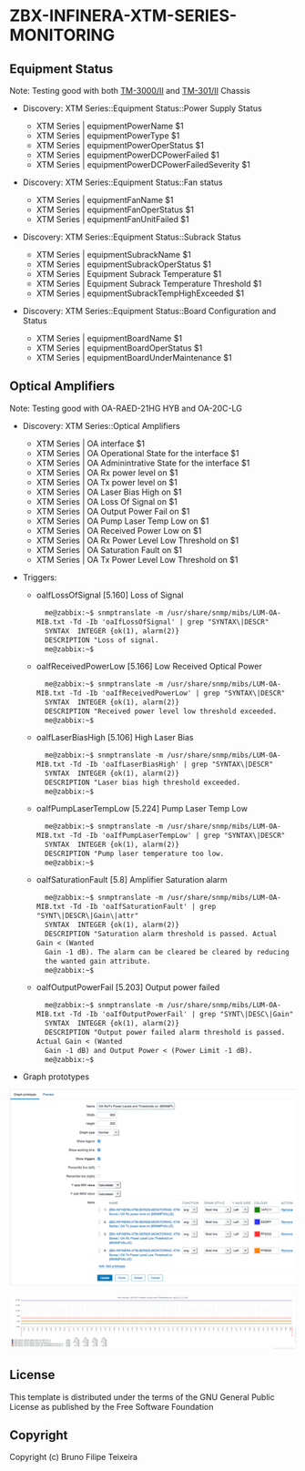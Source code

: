 # ZBX-INFINERA-XTM-SERIES-MONITORING

## Equipment Status
Note: Testing good with both [TM-3000/II](https://www.infinera.com/wp-content/uploads/infinera-ds-tm-3000_ii-chassis.pdf) and 
[TM-301/II](https://www.infinera.com/wp-content/uploads/infinera-ds-tm-301_ii-chassis.pdf) Chassis

- Discovery: XTM Series::Equipment Status::Power Supply Status

    - XTM Series | equipmentPowerName $1
    - XTM Series | equipmentPowerType $1
    - XTM Series | equipmentPowerOperStatus $1
    - XTM Series | equipmentPowerDCPowerFailed $1
    - XTM Series | equipmentPowerDCPowerFailedSeverity $1

- Discovery: XTM Series::Equipment Status::Fan status

    - XTM Series | equipmentFanName $1
    - XTM Series | equipmentFanOperStatus $1
    - XTM Series | equipmentFanUnitFailed $1
    
- Discovery: XTM Series::Equipment Status::Subrack Status

    - XTM Series | equipmentSubrackName $1
    - XTM Series | equipmentSubrackOperStatus $1
    - XTM Series | Equipment Subrack Temperature $1
    - XTM Series | Equipment Subrack Temperature Threshold $1
    - XTM Series | equipmentSubrackTempHighExceeded $1

- Discovery: XTM Series::Equipment Status::Board Configuration and Status

    - XTM Series | equipmentBoardName $1
    - XTM Series | equipmentBoardOperStatus $1
    - XTM Series | equipmentBoardUnderMaintenance $1


## Optical Amplifiers
Note: Testing good with OA-RAED-21HG HYB and OA-20C-LG

- Discovery: XTM Series::Optical Amplifiers

    - XTM Series | OA interface $1
    - XTM Series | OA Operational State for the interface  $1
    - XTM Series | OA Adminintrative State for the interface  $1
    - XTM Series | OA Rx power level on $1
    - XTM Series | OA Tx power level on $1
    - XTM Series | OA Laser Bias High on $1
    - XTM Series | OA Loss Of Signal on $1
    - XTM Series | OA Output Power Fail on $1
    - XTM Series | OA Pump Laser Temp Low on $1
    - XTM Series | OA Received Power Low on $1
    - XTM Series | OA Rx Power Level Low Threshold on $1
    - XTM Series | OA Saturation Fault on $1
    - XTM Series | OA Tx Power Level Low Threshold on $1

- Triggers:

    - oaIfLossOfSignal                [5.160] Loss of Signal
        
            me@zabbix:~$ snmptranslate -m /usr/share/snmp/mibs/LUM-OA-MIB.txt -Td -Ib 'oaIfLossOfSignal' | grep "SYNTAX\|DESCR"
            SYNTAX	INTEGER {ok(1), alarm(2)}
            DESCRIPTION	"Loss of signal.
            me@zabbix:~$

    - oaIfReceivedPowerLow            [5.166] Low Received Optical Power
    
            me@zabbix:~$ snmptranslate -m /usr/share/snmp/mibs/LUM-OA-MIB.txt -Td -Ib 'oaIfReceivedPowerLow' | grep "SYNTAX\|DESCR"
            SYNTAX	INTEGER {ok(1), alarm(2)}
            DESCRIPTION	"Received power level low threshold exceeded.
            me@zabbix:~$
    
    - oaIfLaserBiasHigh               [5.106] High Laser Bias
    
            me@zabbix:~$ snmptranslate -m /usr/share/snmp/mibs/LUM-OA-MIB.txt -Td -Ib 'oaIfLaserBiasHigh' | grep "SYNTAX\|DESCR"
            SYNTAX	INTEGER {ok(1), alarm(2)}
            DESCRIPTION	"Laser bias high threshold exceeded.
            me@zabbix:~$
    
    - oaIfPumpLaserTempLow            [5.224] Pump Laser Temp Low
    
            me@zabbix:~$ snmptranslate -m /usr/share/snmp/mibs/LUM-OA-MIB.txt -Td -Ib 'oaIfPumpLaserTempLow' | grep "SYNTAX\|DESCR"
            SYNTAX	INTEGER {ok(1), alarm(2)}
            DESCRIPTION	"Pump laser temperature too low.
            me@zabbix:~$
    
    - oaIfSaturationFault             [5.8]   Amplifier Saturation alarm
    
            me@zabbix:~$ snmptranslate -m /usr/share/snmp/mibs/LUM-OA-MIB.txt -Td -Ib 'oaIfSaturationFault' | grep "SYNT\|DESCR\|Gain\|attr"
            SYNTAX	INTEGER {ok(1), alarm(2)}
            DESCRIPTION	"Saturation alarm threshold is passed. Actual Gain < (Wanted
            Gain -1 dB). The alarm can be cleared be cleared by reducing
            the wanted gain attribute.
            me@zabbix:~$
    
    - oaIfOutputPowerFail             [5.203] Output power failed
    
            me@zabbix:~$ snmptranslate -m /usr/share/snmp/mibs/LUM-OA-MIB.txt -Td -Ib 'oaIfOutputPowerFail' | grep "SYNT\|DESC\|Gain"
            SYNTAX	INTEGER {ok(1), alarm(2)}
            DESCRIPTION	"Output power failed alarm threshold is passed. Actual Gain < (Wanted
            Gain -1 dB) and Output Power < (Power Limit -1 dB).
            me@zabbix:~$
    
- Graph prototypes

![alt text](https://github.com/hacktivism-github/zbx-templates-repository/blob/master/images/Screen%20Shot%202018-07-10%20at%2021.54.05.png "Logo Title Text 1")

![alt text](https://github.com/hacktivism-github/zbx-templates-repository/blob/master/images/Screen%20Shot%202018-07-10%20at%2021.49.42.png "Logo Title Text 1")

 

## License
This template is distributed under the terms of the GNU General Public License as published by the Free Software Foundation

## Copyright
Copyright (c) Bruno Filipe Teixeira
